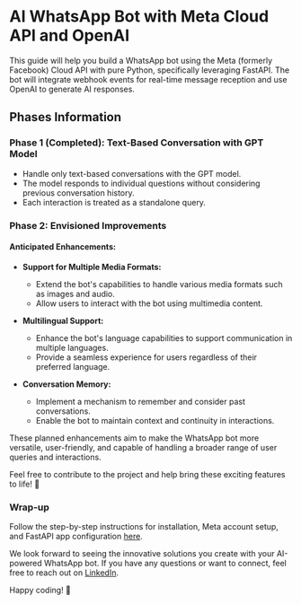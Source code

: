 # AI WhatsApp Bot with Meta Cloud API and OpenAI

This guide will help you build a WhatsApp bot using the Meta (formerly Facebook) Cloud API with pure Python, specifically leveraging FastAPI. The bot will integrate webhook events for real-time message reception and use OpenAI to generate AI responses.

## Phases Information

### Phase 1 (Completed): Text-Based Conversation with GPT Model

- Handle only text-based conversations with the GPT model.
- The model responds to individual questions without considering previous conversation history.
- Each interaction is treated as a standalone query.

### Phase 2: Envisioned Improvements

#### Anticipated Enhancements:

- **Support for Multiple Media Formats:**
  - Extend the bot's capabilities to handle various media formats such as images and audio.
  - Allow users to interact with the bot using multimedia content.

- **Multilingual Support:**
  - Enhance the bot's language capabilities to support communication in multiple languages.
  - Provide a seamless experience for users regardless of their preferred language.

- **Conversation Memory:**
  - Implement a mechanism to remember and consider past conversations.
  - Enable the bot to maintain context and continuity in interactions.

These planned enhancements aim to make the WhatsApp bot more versatile, user-friendly, and capable of handling a broader range of user queries and interactions.

Feel free to contribute to the project and help bring these exciting features to life! 🚀

### Wrap-up

Follow the step-by-step instructions for installation, Meta account setup, and FastAPI app configuration [here](https://github.com/kevaldekivadiya2415/WhatsAI/blob/dev/docs/steps.md).

We look forward to seeing the innovative solutions you create with your AI-powered WhatsApp bot. If you have any questions or want to connect, feel free to reach out on [LinkedIn](https://www.linkedin.com/in/keval-dekivadiya-3ab107174/).

Happy coding! 🚀
